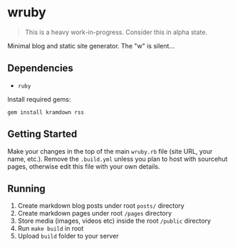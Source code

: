 # wruby

> This is a heavy work-in-progress. Consider this in alpha state.

Minimal blog and static site generator. The "w" is silent...

## Dependencies

- `ruby`

Install required gems:

```
gem install kramdown rss
```

## Getting Started

Make your changes in the top of the main `wruby.rb` file (site URL, your name,
etc.). Remove the `.build.yml` unless you plan to host with sourcehut pages,
otherwise edit this file with your own details.

## Running

1. Create markdown blog posts under root `posts/` directory
2. Create markdown pages under root `/pages` directory
3. Store media (images, videos etc) inside the root `/public` directory
4. Run `make build` in root
5. Upload `build` folder to your server

